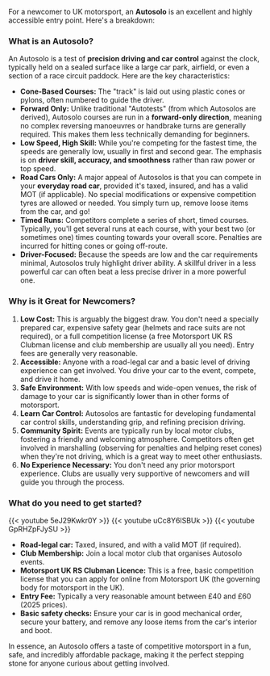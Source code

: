 For a newcomer to UK motorsport, an **Autosolo** is an excellent and highly accessible entry point. Here's a breakdown:

### What is an Autosolo?

An Autosolo is a test of **precision driving and car control** against the clock, typically held on a sealed surface like a large car park, airfield, or even a section of a race circuit paddock. Here are the key characteristics:

* **Cone-Based Courses:** The "track" is laid out using plastic cones or pylons, often numbered to guide the driver.
* **Forward Only:** Unlike traditional "Autotests" (from which Autosolos are derived), Autosolo courses are run in a **forward-only direction**, meaning no complex reversing manoeuvres or handbrake turns are generally required. This makes them less technically demanding for beginners.
* **Low Speed, High Skill:** While you're competing for the fastest time, the speeds are generally low, usually in first and second gear. The emphasis is on **driver skill, accuracy, and smoothness** rather than raw power or top speed.
* **Road Cars Only:** A major appeal of Autosolos is that you can compete in your **everyday road car**, provided it's taxed, insured, and has a valid MOT (if applicable). No special modifications or expensive competition tyres are allowed or needed. You simply turn up, remove loose items from the car, and go!
* **Timed Runs:** Competitors complete a series of short, timed courses. Typically, you'll get several runs at each course, with your best two (or sometimes one) times counting towards your overall score. Penalties are incurred for hitting cones or going off-route.
* **Driver-Focused:** Because the speeds are low and the car requirements minimal, Autosolos truly highlight driver ability. A skillful driver in a less powerful car can often beat a less precise driver in a more powerful one.

### Why is it Great for Newcomers?

1.  **Low Cost:** This is arguably the biggest draw. You don't need a specially prepared car, expensive safety gear (helmets and race suits are not required), or a full competition license (a free Motorsport UK RS Clubman license and club membership are usually all you need). Entry fees are generally very reasonable.
2.  **Accessible:** Anyone with a road-legal car and a basic level of driving experience can get involved. You drive your car to the event, compete, and drive it home.
3.  **Safe Environment:** With low speeds and wide-open venues, the risk of damage to your car is significantly lower than in other forms of motorsport.
4.  **Learn Car Control:** Autosolos are fantastic for developing fundamental car control skills, understanding grip, and refining precision driving.
5.  **Community Spirit:** Events are typically run by local motor clubs, fostering a friendly and welcoming atmosphere. Competitors often get involved in marshalling (observing for penalties and helping reset cones) when they're not driving, which is a great way to meet other enthusiasts.
6.  **No Experience Necessary:** You don't need any prior motorsport experience. Clubs are usually very supportive of newcomers and will guide you through the process.

### What do you need to get started?

{{< youtube 5eJ29Kwkr0Y >}}
{{< youtube uCc8Y6lSBUk >}}
{{< youtube GpRHZpFJySU >}}

* **Road-legal car:** Taxed, insured, and with a valid MOT (if required).
* **Club Membership:** Join a local motor club that organises Autosolo events.
* **Motorsport UK RS Clubman Licence:** This is a free, basic competition license that you can apply for online from Motorsport UK (the governing body for motorsport in the UK).
* **Entry Fee:** Typically a very reasonable amount between £40 and £60 (2025 prices).
* **Basic safety checks:** Ensure your car is in good mechanical order, secure your battery, and remove any loose items from the car's interior and boot.

In essence, an Autosolo offers a taste of competitive motorsport in a fun, safe, and incredibly affordable package, making it the perfect stepping stone for anyone curious about getting involved.